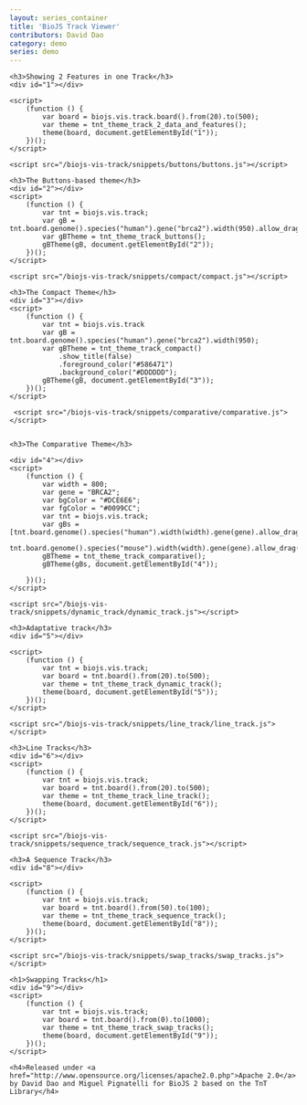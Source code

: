 ```yaml
---
layout: series_container
title: 'BioJS Track Viewer'
contributors: David Dao
category: demo
series: demo
---
```


<meta charset="utf-8">

<div id="body">
  <!-- D3.js -->
  <script src="http://d3js.org/d3.v3.min.js"></script>

  <!-- BioJS 2.0 Component -->
  <!-- link rel="stylesheet" href="/biojs-vis-track/tnt.css" type="text/css" /-->
  <script src="http://daviddao.de/biojs-vis-track.min.js"></script>
  <link rel="stylesheet" href="biojs-vis-track/tnt.css" type="text/css" />


   <script src="/biojs-vis-track/snippets/2_data_and_features/2_data_and_features.js"></script>

    <h3>Showing 2 Features in one Track</h3>
    <div id="1"></div>

    <script>
        (function () {
            var board = biojs.vis.track.board().from(20).to(500);
            var theme = tnt_theme_track_2_data_and_features();
            theme(board, document.getElementById("1"));
        })();
    </script>
    
    <script src="/biojs-vis-track/snippets/buttons/buttons.js"></script>
    
    <h3>The Buttons-based theme</h3>
    <div id="2"></div>
    <script>
        (function () {
            var tnt = biojs.vis.track;
            var gB = tnt.board.genome().species("human").gene("brca2").width(950).allow_drag(false);
            var gBTheme = tnt_theme_track_buttons();
            gBTheme(gB, document.getElementById("2"));
        })();
    </script>
  
    <script src="/biojs-vis-track/snippets/compact/compact.js"></script>

    <h3>The Compact Theme</h3>
    <div id="3"></div>
    <script>
        (function () {
            var tnt = biojs.vis.track
            var gB = tnt.board.genome().species("human").gene("brca2").width(950);
            var gBTheme = tnt_theme_track_compact()
                .show_title(false)
                .foreground_color("#586471")
                .background_color("#DDDDDD");
            gBTheme(gB, document.getElementById("3"));
        })();
    </script>
    
     <script src="/biojs-vis-track/snippets/comparative/comparative.js"></script>


    <h3>The Comparative Theme</h3>

    <div id="4"></div>
    <script>
        (function () {
            var width = 800;
            var gene = "BRCA2";
            var bgColor = "#DCE6E6";
            var fgColor = "#0099CC";
            var tnt = biojs.vis.track;
            var gBs = [tnt.board.genome().species("human").width(width).gene(gene).allow_drag(false),
                    tnt.board.genome().species("mouse").width(width).gene(gene).allow_drag(false)];
            gBTheme = tnt_theme_track_comparative();
            gBTheme(gBs, document.getElementById("4"));

        })();
    </script>
    
    <script src="/biojs-vis-track/snippets/dynamic_track/dynamic_track.js"></script>

    <h3>Adaptative track</h3>
    <div id="5"></div>

    <script>
        (function () {
            var tnt = biojs.vis.track;
            var board = tnt.board().from(20).to(500);
            var theme = tnt_theme_track_dynamic_track();
            theme(board, document.getElementById("5"));
        })();
    </script>
    
    <script src="/biojs-vis-track/snippets/line_track/line_track.js"></script>

    <h3>Line Tracks</h3>
    <div id="6"></div>
    <script>
        (function () {
            var tnt = biojs.vis.track;
            var board = tnt.board().from(20).to(500);
            var theme = tnt_theme_track_line_track();
            theme(board, document.getElementById("6"));
        })();
    </script>
    
    <script src="/biojs-vis-track/snippets/sequence_track/sequence_track.js"></script>

    <h3>A Sequence Track</h3>
    <div id="8"></div>

    <script>
        (function () {
            var tnt = biojs.vis.track;
            var board = tnt.board().from(50).to(100);
            var theme = tnt_theme_track_sequence_track();
            theme(board, document.getElementById("8"));
        })();
    </script>
    
    <script src="/biojs-vis-track/snippets/swap_tracks/swap_tracks.js"></script>

    <h1>Swapping Tracks</h1>
    <div id="9"></div>
    <script>
        (function () {
            var tnt = biojs.vis.track;
            var board = tnt.board().from(0).to(1000);
            var theme = tnt_theme_track_swap_tracks();
            theme(board, document.getElementById("9"));
        })();
    </script>
    
    <h4>Released under <a href="http://www.opensource.org/licenses/apache2.0.php">Apache 2.0</a> by David Dao and Miguel Pignatelli for BioJS 2 based on the TnT Library</h4>

  